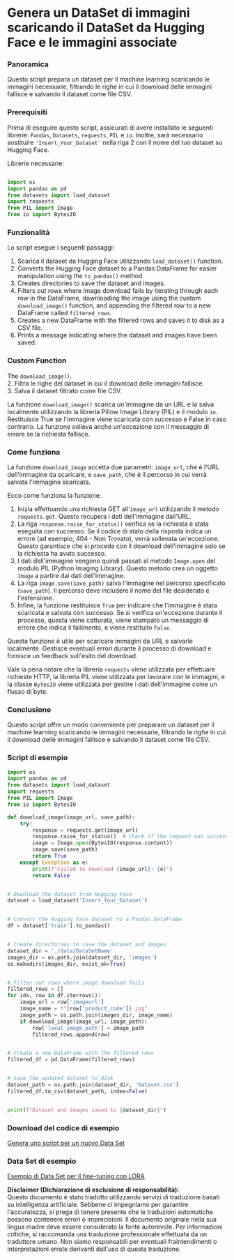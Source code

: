 # Genera un DataSet di immagini scaricando il DataSet da Hugging Face e le immagini associate

### Panoramica

Questo script prepara un dataset per il machine learning scaricando le immagini necessarie, filtrando le righe in cui il download delle immagini fallisce e salvando il dataset come file CSV.

### Prerequisiti

Prima di eseguire questo script, assicurati di avere installato le seguenti librerie: `Pandas`, `Datasets`, `requests`, `PIL` e `io`. Inoltre, sarà necessario sostituire `'Insert_Your_Dataset'` nella riga 2 con il nome del tuo dataset su Hugging Face.

Librerie necessarie:

```python

import os
import pandas as pd
from datasets import load_dataset
import requests
from PIL import Image
from io import BytesIO
```

### Funzionalità

Lo script esegue i seguenti passaggi:

1. Scarica il dataset da Hugging Face utilizzando `load_dataset()` function.
2. Converts the Hugging Face dataset to a Pandas DataFrame for easier manipulation using the `to_pandas()` method.
3. Creates directories to save the dataset and images.
4. Filters out rows where image download fails by iterating through each row in the DataFrame, downloading the image using the custom `download_image()` function, and appending the filtered row to a new DataFrame called `filtered_rows`.
5. Creates a new DataFrame with the filtered rows and saves it to disk as a CSV file.
6. Prints a message indicating where the dataset and images have been saved.

### Custom Function

The `download_image()`.  
2. Filtra le righe del dataset in cui il download delle immagini fallisce.  
3. Salva il dataset filtrato come file CSV.  

La funzione `download_image()` scarica un'immagine da un URL e la salva localmente utilizzando la libreria Pillow Image Library (PIL) e il modulo `io`. Restituisce True se l'immagine viene scaricata con successo e False in caso contrario. La funzione solleva anche un'eccezione con il messaggio di errore se la richiesta fallisce.

### Come funziona

La funzione `download_image` accetta due parametri: `image_url`, che è l'URL dell'immagine da scaricare, e `save_path`, che è il percorso in cui verrà salvata l'immagine scaricata.

Ecco come funziona la funzione:

1. Inizia effettuando una richiesta GET all'`image_url` utilizzando il metodo `requests.get`. Questo recupera i dati dell'immagine dall'URL.  
2. La riga `response.raise_for_status()` verifica se la richiesta è stata eseguita con successo. Se il codice di stato della risposta indica un errore (ad esempio, 404 - Non Trovato), verrà sollevata un'eccezione. Questo garantisce che si proceda con il download dell'immagine solo se la richiesta ha avuto successo.  
3. I dati dell'immagine vengono quindi passati al metodo `Image.open` del modulo PIL (Python Imaging Library). Questo metodo crea un oggetto `Image` a partire dai dati dell'immagine.  
4. La riga `image.save(save_path)` salva l'immagine nel percorso specificato (`save_path`). Il percorso deve includere il nome del file desiderato e l'estensione.  
5. Infine, la funzione restituisce `True` per indicare che l'immagine è stata scaricata e salvata con successo. Se si verifica un'eccezione durante il processo, questa viene catturata, viene stampato un messaggio di errore che indica il fallimento, e viene restituito `False`.

Questa funzione è utile per scaricare immagini da URL e salvarle localmente. Gestisce eventuali errori durante il processo di download e fornisce un feedback sull'esito del download.

Vale la pena notare che la libreria `requests` viene utilizzata per effettuare richieste HTTP, la libreria PIL viene utilizzata per lavorare con le immagini, e la classe `BytesIO` viene utilizzata per gestire i dati dell'immagine come un flusso di byte.

### Conclusione

Questo script offre un modo conveniente per preparare un dataset per il machine learning scaricando le immagini necessarie, filtrando le righe in cui il download delle immagini fallisce e salvando il dataset come file CSV.

### Script di esempio

```python
import os
import pandas as pd
from datasets import load_dataset
import requests
from PIL import Image
from io import BytesIO

def download_image(image_url, save_path):
    try:
        response = requests.get(image_url)
        response.raise_for_status()  # Check if the request was successful
        image = Image.open(BytesIO(response.content))
        image.save(save_path)
        return True
    except Exception as e:
        print(f"Failed to download {image_url}: {e}")
        return False


# Download the dataset from Hugging Face
dataset = load_dataset('Insert_Your_Dataset')


# Convert the Hugging Face dataset to a Pandas DataFrame
df = dataset['train'].to_pandas()


# Create directories to save the dataset and images
dataset_dir = './data/DataSetName'
images_dir = os.path.join(dataset_dir, 'images')
os.makedirs(images_dir, exist_ok=True)


# Filter out rows where image download fails
filtered_rows = []
for idx, row in df.iterrows():
    image_url = row['imageurl']
    image_name = f"{row['product_code']}.jpg"
    image_path = os.path.join(images_dir, image_name)
    if download_image(image_url, image_path):
        row['local_image_path'] = image_path
        filtered_rows.append(row)


# Create a new DataFrame with the filtered rows
filtered_df = pd.DataFrame(filtered_rows)


# Save the updated dataset to disk
dataset_path = os.path.join(dataset_dir, 'Dataset.csv')
filtered_df.to_csv(dataset_path, index=False)


print(f"Dataset and images saved to {dataset_dir}")
```

### Download del codice di esempio 
[Genera uno script per un nuovo Data Set](../../../../code/04.Finetuning/generate_dataset.py)

### Data Set di esempio
[Esempio di Data Set per il fine-tuning con LORA](../../../../code/04.Finetuning/olive-ort-example/dataset/dataset-classification.json)

**Disclaimer (Dichiarazione di esclusione di responsabilità):**  
Questo documento è stato tradotto utilizzando servizi di traduzione basati su intelligenza artificiale. Sebbene ci impegniamo per garantire l'accuratezza, si prega di tenere presente che le traduzioni automatiche possono contenere errori o imprecisioni. Il documento originale nella sua lingua madre deve essere considerato la fonte autorevole. Per informazioni critiche, si raccomanda una traduzione professionale effettuata da un traduttore umano. Non siamo responsabili per eventuali fraintendimenti o interpretazioni errate derivanti dall'uso di questa traduzione.